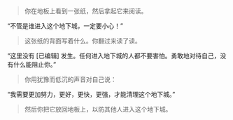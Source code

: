 > 你在地板上看到一张纸，然后拿起它来阅读。
  
“不管是谁进入这个地下城，一定要小心！”
  
> 这张纸的背面写着什么。你翻过来读了读。

“这里没有 [已编辑] 发生。任何进入地下城的人都不要害怕。勇敢地对待自己，没有什么能阻止你。”
  
> 你用犹豫而低沉的声音对自己说：

“我需要更加努力，更好，更快，更强，才能清理这个地下城。”
  
> 然后你把它放回地板上，以防其他人进入这个地下城。